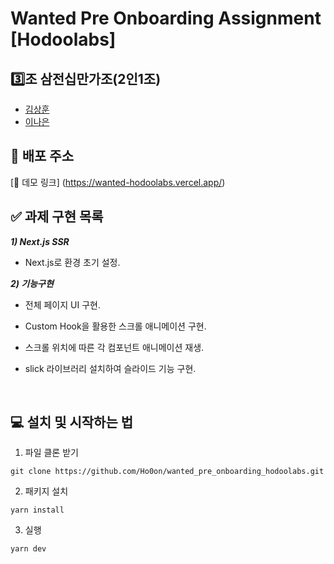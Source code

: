# Wanted Pre Onboarding Assignment [Hodoolabs]

## 3️⃣조 삼전십만가조(2인1조)

- [김상훈](https://github.com/Ho0on)
- [이나은](https://github.com/cotton-cotton)

## 🚀 배포 주소

[🔗 데모 링크] (https://wanted-hodoolabs.vercel.app/)

## ✅ 과제 구현 목록

**_1) Next.js SSR_**

- Next.js로 환경 초기 설정.

**_2) 기능구현_**

- 전체 페이지 UI 구현.
- Custom Hook을 활용한 스크롤 애니메이션 구현.
- 스크롤 위치에 따른 각 컴포넌트 애니메이션 재생.
- slick 라이브러리 설치하여 슬라이드 기능 구현.

  <br>

## 💻 설치 및 시작하는 법

1. 파일 클론 받기

```
git clone https://github.com/Ho0on/wanted_pre_onboarding_hodoolabs.git
```

2. 패키지 설치

```
yarn install
```

3. 실행

```
yarn dev
```
